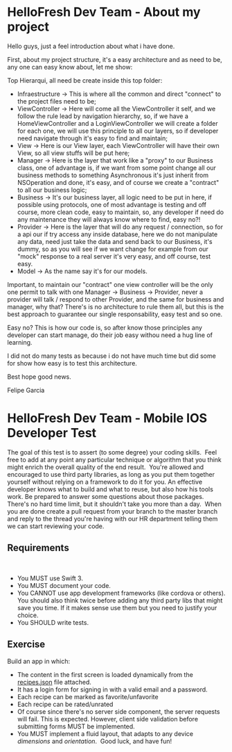# HelloFresh Dev Team - About my project

Hello guys, just a feel introduction about what i have done.

First, about my project structure, it's a easy architecture and as need to be, any one can easy know about, let me show:

Top Hierarqui, all need be create inside this top folder:

- Infraestructure -> This is where all the common and direct "connect" to the project files need to be;
- ViewController  -> Here will come all the ViewController it self, and we follow the rule lead by navigation hierarchy, so, if we have a HomeViewController and a 
LoginViewController we will create a folder for each one, we will use this principle to all our layers, so if developer need navigate through it's easy to find and
maintain;
- View 		  -> Here is our View layer, each ViewController will have their own View, so all view stuffs will be put here; 
- Manager		-> Here is the layer that work like a "proxy" to our Business class, one of advantage is, if we want from some point change all our business methods to something Asynchronous it's just inherit from NSOperation and done, it's easy, and of course we create a "contract" to all our business logic;
- Business       -> It's our business layer, all logic need to be put in here, if possible using protocols, one of most advantage is testing and off course, more clean code, easy to maintain, so, any developer if need do any maintenance they will always know where to find, easy no?!
- Provider       -> Here is the layer that will do any request / connection, so for a api our if try access any inside database, here we do not manipulate any data, need just take the data and send back to our Business, it's dummy, so as you will see if we want change for example from our "mock" response to a real server it's very easy, and off course, test easy.
- Model          -> As the name say it's for our models.

Important, to maintain our "contract" one view controller will be the only one permit to talk with one Manager -> Business -> Provider, never a provider will talk / respond to other Provider, and the same for business and manager, why that?
There's is no architecture to rule them all, but this is the best approach to guarantee our single responsability, easy test and so one.

Easy no? This is how our code is, so after know those principles any developer can start manage, do their job easy withou need a hug line of learning.

I did not do many tests as because i do not have much time but did some for show how easy is to test this architecture.

Best hope good news.

Felipe Garcia

# HelloFresh Dev Team - Mobile IOS Developer Test

The goal of this test is to assert (to some degree) your coding skills.
​
Feel free to add at any point any particular technique or algorithm that you think might enrich the overall quality of the end result.
​
You're allowed and encouraged to use third party libraries, as long as you put them together yourself without relying on a framework to do it for you. An effective developer knows what to build and what to reuse, but also how his tools work. Be prepared to answer some questions about those packages.
​
There's no hard time limit, but it shouldn't take you more than a day.
​
When you are done create a pull request from your branch to the master branch and reply to the thread you're having with our HR department telling them we can start reviewing your code.
​
​
## Requirements
​
* You MUST use Swift 3.
​
* You MUST document your code.
​
* You CANNOT use app development frameworks (like cordova or others). You should also think twice before adding any third party libs that might save you time. If it makes sense use them but you need to justify your choice.
​
* You SHOULD write tests.
​
​
## Exercise

Build an app in which:
​
* The content in the first screen is loaded dynamically from the [recipes.json](recipes.json) file attached.
​
* It has a login form for signing in with a valid email and a password.
​
* Each recipe can be marked as favorite/unfavorite
​
* Each recipe can be rated/unrated
​
* Of course since there's no server side component, the server requests will fail. This is expected.
However, client side validation before submitting forms MUST be implemented.
​
* You MUST implement a fluid layout, that adapts to any device _dimensions_ and _orientation_.
​
Good luck, and have fun!
